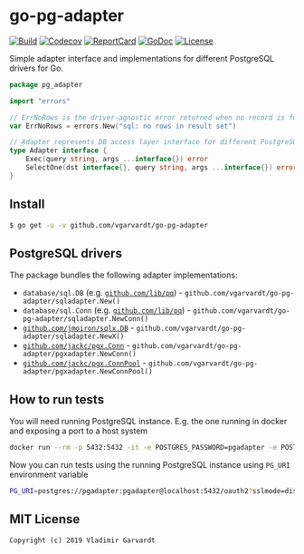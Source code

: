 # go-pg-adapter

[![Build][Build-Status-Image]][Build-Status-Url] [![Codecov][codecov-image]][codecov-url] [![ReportCard][reportcard-image]][reportcard-url] [![GoDoc][godoc-image]][godoc-url] [![License][license-image]][license-url]

Simple adapter interface and implementations for different PostgreSQL drivers for Go.

```go
package pg_adapter

import "errors"

// ErrNoRows is the driver-agnostic error returned when no record is found
var ErrNoRows = errors.New("sql: no rows in result set")

// Adapter represents DB access layer interface for different PostgreSQL drivers
type Adapter interface {
	Exec(query string, args ...interface{}) error
	SelectOne(dst interface{}, query string, args ...interface{}) error
}
```

## Install

```bash
$ go get -u -v github.com/vgarvardt/go-pg-adapter
```

## PostgreSQL drivers

The package bundles the following adapter implementations:

- `database/sql.DB` (e.g. [`github.com/lib/pq`](https://github.com/lib/pq)) - `github.com/vgarvardt/go-pg-adapter/sqladapter.New()`
- `database/sql.Conn` (e.g. [`github.com/lib/pq`](https://github.com/lib/pq)) - `github.com/vgarvardt/go-pg-adapter/sqladapter.NewConn()`
- [`github.com/jmoiron/sqlx.DB`](https://github.com/jmoiron/sqlx) - `github.com/vgarvardt/go-pg-adapter/sqladapter.NewX()`
- [`github.com/jackc/pgx.Conn`](https://github.com/jackc/pgx) - `github.com/vgarvardt/go-pg-adapter/pgxadapter.NewConn()`
- [`github.com/jackc/pgx.ConnPool`](https://github.com/jackc/pgx) - `github.com/vgarvardt/go-pg-adapter/pgxadapter.NewConnPool()`

## How to run tests

You will need running PostgreSQL instance. E.g. the one running in docker and exposing a port to a host system

```bash
docker run --rm -p 5432:5432 -it -e POSTGRES_PASSWORD=pgadapter -e POSTGRES_USER=pgadapter -e POSTGRES_DB=pgadapter postgres:10
```

Now you can run tests using the running PostgreSQL instance using `PG_URI` environment variable

```bash
PG_URI=postgres://pgadapter:pgadapter@localhost:5432/oauth2?sslmode=disable go test -cover ./...
```

## MIT License

```
Copyright (c) 2019 Vladimir Garvardt
```

[Build-Status-Url]: https://travis-ci.org/vgarvardt/go-pg-adapter
[Build-Status-Image]: https://travis-ci.org/vgarvardt/go-pg-adapter.svg?branch=master
[codecov-url]: https://codecov.io/gh/vgarvardt/go-pg-adapter
[codecov-image]: https://codecov.io/gh/vgarvardt/go-pg-adapter/branch/master/graph/badge.svg
[reportcard-url]: https://goreportcard.com/report/github.com/vgarvardt/go-pg-adapter
[reportcard-image]: https://goreportcard.com/badge/github.com/vgarvardt/go-pg-adapter
[godoc-url]: https://godoc.org/github.com/vgarvardt/go-pg-adapter
[godoc-image]: https://godoc.org/github.com/vgarvardt/go-pg-adapter?status.svg
[license-url]: http://opensource.org/licenses/MIT
[license-image]: https://img.shields.io/npm/l/express.svg
